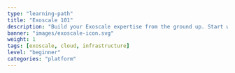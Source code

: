 ```yaml
---
type: "learning-path"
title: "Exoscale 101"
description: "Build your Exoscale expertise from the ground up. Start with core cloud concepts and terminology in the Starter path, dive into technical networking and configuration in the Advanced course, and learn to calculate costs with confidence in the Pricing module. Everything you need to understand, deploy, and optimize on Exoscale."
banner: "images/exoscale-icon.svg"
weight: 1
tags: [exoscale, cloud, infrastructure]
level: "beginner"
categories: "platform"
---
```

